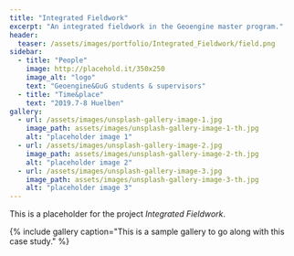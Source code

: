 ```yaml
---
title: "Integrated Fieldwork"
excerpt: "An integrated fieldwork in the Geoengine master program."
header:
  teaser: /assets/images/portfolio/Integrated_Fieldwork/field.png
sidebar:
  - title: "People"
    image: http://placehold.it/350x250
    image_alt: "logo"
    text: "Geoengine&GuG students & supervisors"
  - title: "Time&place"
    text: "2019.7-8 Huelben"
gallery:
  - url: /assets/images/unsplash-gallery-image-1.jpg
    image_path: assets/images/unsplash-gallery-image-1-th.jpg
    alt: "placeholder image 1"
  - url: /assets/images/unsplash-gallery-image-2.jpg
    image_path: assets/images/unsplash-gallery-image-2-th.jpg
    alt: "placeholder image 2"
  - url: /assets/images/unsplash-gallery-image-3.jpg
    image_path: assets/images/unsplash-gallery-image-3-th.jpg
    alt: "placeholder image 3"
---
```


This is a placeholder for the project *Integrated Fieldwork*.

{% include gallery caption="This is a sample gallery to go along with this case study." %}

